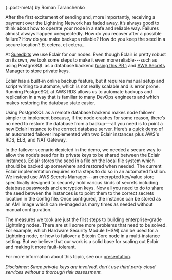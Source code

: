 {:.post-meta}
by Roman Taranchenko

After the first excitement of sending and, more importantly, receiving a
payment over the Lightning Network has faded away, it’s always good to
think about how to operate your node in a safe and reliable way.
Failures almost always happen unexpectedly. How do you recover after a
possible failure? How do you make backups reliable? How do you keep the
seed in a secure location? Et cetera, et cetera…

At [Suredbits][] we use Eclair for our nodes. Even though Eclair is
pretty robust on its own, we took some steps to make it even more
reliable---such as using PostgreSQL as a database backend [(using this PR
)][db pr] and [AWS Secrets Manager][] to
store private keys.

Eclair has a built-in online backup feature, but it requires manual
setup and script writing to automate, which is not really scalable and
is error prone. Running PostgreSQL at AWS RDS allows us to automate
backups and replication in a way that is familiar to many DevOps engineers
and which makes restoring the database state easier.

Using PostgreSQL as a remote database backend makes node failover
simpler to implement because, if the node crashes for some reason,
there’s no need to restore the database from a backup---all you need is
to point a new Eclair instance to the correct database server. Here’s a
[quick demo][failover demo] of an automated failover implemented with two Eclair
instances plus AWS's RDS, ELB, and NAT Gateway.

In the failover scenario depicted in the demo, we needed a secure way to
allow the node’s seed for its private keys to be shared between the Eclair instances. Eclair
stores the seed in a file on the local file system which should be
backed up somewhere and restored when needed. The current Eclair implementation
requires extra steps to do so in an automated fashion.  We instead use AWS Secrets
Manager---an encrypted key/value store specifically designed to securely hold
various kinds of secrets including database passwords and encryption
keys. Now all you need to do to share the seed between the instances is to
point them to the correct secrets location in the config file. Once
configured, the instance can be stored as an AMI image which can re-imaged as
many times as needed without manual configuration.

The measures we took are just the first steps to building
enterprise-grade Lightning nodes. There are still some more problems
that need to be solved. For example, which Hardware Security Module
(HSM) can be used for a Lightning node, or how to failover a Bitcoin
Core node in a multi-instance setting. But we believe that our work is a
solid base for scaling out Eclair and making it more fault-tolerant.

For more information about this topic, see our [presentation][enterprise ln vid].

*Disclaimer: Since private keys are involved, don't use third party cloud
services without a thorough risk assessment.*

[suredbits]: https://suredbits.com
[db pr]: https://github.com/ACINQ/eclair/pull/1249
[aws secrets manager]: https://github.com/rorp/eclair/tree/aws_secretsmanager
[failover demo]: https://youtu.be/L2DtolwS8ew
[enterprise ln vid]: https://www.youtube.com/watch?v=tbwy9mJIrZE
